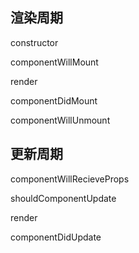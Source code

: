## 渲染周期
constructor

componentWillMount

render

componentDidMount

componentWillUnmount

## 更新周期
componentWillRecieveProps

shouldComponentUpdate

render

componentDidUpdate